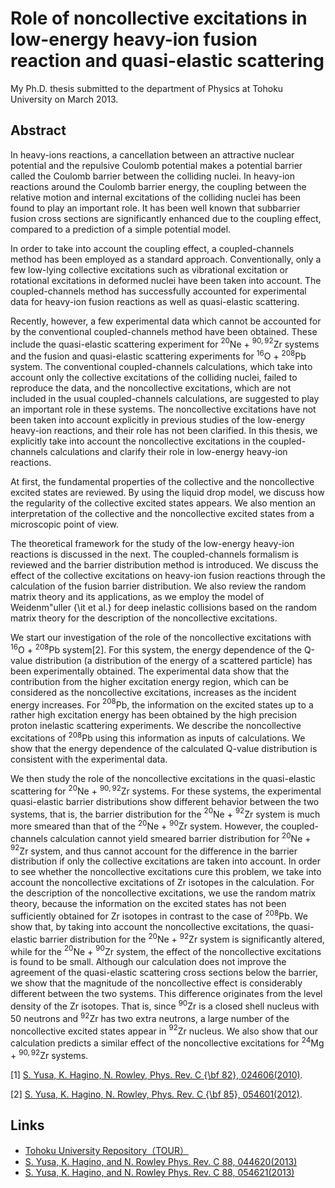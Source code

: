 # Role of noncollective excitations in low-energy heavy-ion fusion reaction and quasi-elastic scattering
My Ph.D. thesis submitted to the department of Physics at Tohoku University on March 2013.

## Abstract
In heavy-ions reactions, a cancellation between
an attractive nuclear potential and the repulsive 
Coulomb potential makes a potential barrier called the 
Coulomb barrier between the colliding nuclei. 
In heavy-ion reactions around the Coulomb barrier energy,
the coupling between the relative motion and internal excitations 
of the colliding nuclei has been found to play an important role.
It has been well known that subbarrier fusion cross sections are
significantly enhanced due to the coupling effect, 
compared to a prediction of a simple potential model.  

In order to take into account the coupling effect, a coupled-channels method
has been employed as a standard approach.
Conventionally, only a few low-lying collective excitations such as vibrational 
excitation or rotational excitations in deformed nuclei have been taken into
account. The coupled-channels method has successfully accounted for experimental
data for heavy-ion fusion reactions as well as quasi-elastic scattering.  

Recently, however, a few experimental data which cannot be accounted for
by the conventional coupled-channels method have been obtained.
These include the quasi-elastic scattering experiment for 
$^{20}$Ne + $^{90,92}$Zr systems and the fusion and quasi-elastic scattering
experiments for $^{16}$O + $^{208}$Pb system.
The conventional coupled-channels calculations, which take into
account only the collective excitations of the colliding nuclei, failed to
reproduce the data, and the noncollective excitations, which are not included
in the usual coupled-channels calculations, 
are suggested to play an important role in these systems.
The noncollective excitations have not been taken into account 
explicitly in previous studies of the low-energy heavy-ion reactions,
and their role has not been clarified.
In this thesis, we explicitly
take into account the noncollective excitations
in the coupled-channels calculations and
clarify their role
in low-energy heavy-ion reactions.  

At first, the fundamental properties of the collective and the 
noncollective excited states are reviewed.
By using the liquid drop model, we discuss how the regularity of the
collective excited states appears. We also mention
an interpretation of the collective and the
noncollective excited states from a microscopic point of view.  

The theoretical framework for the study of the low-energy
heavy-ion reactions is discussed in the next.
The coupled-channels formalism is reviewed and the barrier distribution
method is introduced. We discuss the effect
of the collective excitations on heavy-ion fusion reactions
through the calculation
of the fusion barrier distribution.
We also review the random matrix theory and its applications, as
we employ the model
of Weidenm\"uller {\it et al.} for deep inelastic collisions
based on the random matrix
theory for the description of the noncollective excitations.  

We start our investigation of the role of the noncollective
excitations with 
$^{16}$O + $^{208}$Pb system[2].
For this system, the energy dependence of the Q-value distribution
(a distribution of the energy of a scattered particle)
has been experimentally obtained. 
The experimental data show that the contribution from the
higher excitation energy region,
which can be considered as the noncollective excitations,
increases as the incident energy
increases.
For $^{208}$Pb, the information on
the excited states up to a rather high excitation energy
has been obtained 
by the high precision proton inelastic scattering experiments.
We describe the noncollective excitations of $^{208}$Pb using
this information as inputs of calculations.
We show that the energy dependence of the calculated 
Q-value distribution
is consistent with the experimental data.  

We then study the role of the noncollective excitations in the
quasi-elastic scattering for $^{20}$Ne + $^{90,92}$Zr systems.
For these systems, the experimental quasi-elastic barrier distributions
show different behavior between the two systems,
that is, the barrier distribution
for the $^{20}$Ne + $^{92}$Zr system is much more smeared than that 
of the $^{20}$Ne + $^{90}$Zr system.
However, the coupled-channels calculation cannot yield smeared barrier 
distribution for $^{20}$Ne + $^{92}$Zr system, and thus cannot
account for the difference
in the barrier distribution if only the collective excitations are taken
into account.
In order to see whether the noncollective excitations cure this problem,
we take into account the noncollective excitations of Zr
isotopes in the calculation.
For the description of the noncollective excitations,
we use the random matrix theory, because the information on
the excited states has not been sufficiently obtained for Zr isotopes
in contrast to the case of $^{208}$Pb.
We show that, by taking into account the noncollective excitations,
the quasi-elastic barrier distribution for the $^{20}$Ne + $^{92}$Zr
system is significantly altered, while for the $^{20}$Ne + $^{90}$Zr system,
the effect of the noncollective excitations is found to be small.
Although our calculation does not improve the agreement of the quasi-elastic
scattering cross sections below the barrier,
we show that the magnitude of the noncollective
effect is considerably different between the two systems.
This difference originates from the level density of the Zr isotopes.
That is, since $^{90}$Zr is a closed shell nucleus with 50 neutrons and
$^{92}$Zr has two extra neutrons, a large number of the noncollective excited
states appear in $^{92}$Zr nucleus.
We also show that our calculation predicts a similar
effect of the noncollective excitations for
$^{24}$Mg + $^{90,92}$Zr systems.  

[1] [S. Yusa, K. Hagino, N. Rowley, Phys. Rev. C {\bf 82}, 024606(2010)](https://journals.aps.org/prc/abstract/10.1103/PhysRevC.82.024606).   

[2] [S. Yusa, K. Hagino, N. Rowley, Phys. Rev. C {\bf 85}, 054601(2012)](https://journals.aps.org/prc/abstract/10.1103/PhysRevC.85.054601).

## Links
* [Tohoku University Repository（TOUR）](https://tohoku.repo.nii.ac.jp/?action=pages_view_main&active_action=repository_view_main_item_detail&item_id=70405&item_no=1&page_id=33&block_id=38)
* [S. Yusa, K. Hagino, and N. Rowley Phys. Rev. C 88, 044620(2013)](http://journals.aps.org/prc/abstract/10.1103/PhysRevC.88.044620)
* [S. Yusa, K. Hagino, and N. Rowley Phys. Rev. C 88, 054621(2013)](http://journals.aps.org/prc/abstract/10.1103/PhysRevC.88.054621)

